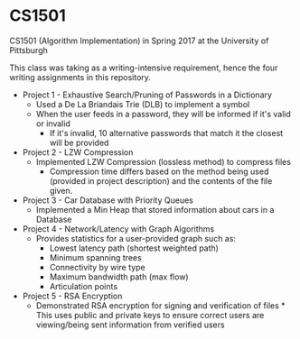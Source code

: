 # CS1501
CS1501 (Algorithm Implementation) in Spring 2017 at the University of Pittsburgh

This class was taking as a writing-intensive requirement, hence the four writing assignments in this repository.

* Project 1 - Exhaustive Search/Pruning of Passwords in a Dictionary
    * Used a De La Briandais Trie (DLB) to implement a symbol
    * When the user feeds in a password, they will be informed if it's valid or invalid
        * If it's invalid, 10 alternative passwords that match it the closest will be provided
* Project 2 - LZW Compression
    * Implemented LZW Compression (lossless method) to compress files
        * Compression time differs based on the method being used (provided in project description)
            and the contents of the file given.
* Project 3 - Car Database with Priority Queues
    * Implemented a Min Heap that stored information about cars in a Database
* Project 4 - Network/Latency with Graph Algorithms
    * Provides statistics for a user-provided graph such as:
        * Lowest latency path (shortest weighted path)
        * Minimum spanning trees
        * Connectivity by wire type
        * Maximum bandwidth path (max flow)
        * Articulation points
* Project 5 - RSA Encryption
    * Demonstrated RSA encryption for signing and verification of files
            * This uses public and private keys to ensure correct users are viewing/being sent information from verified users
